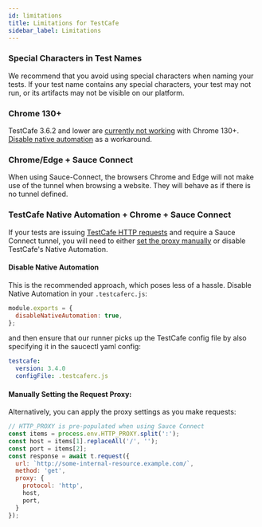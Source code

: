 ```yaml
---
id: limitations
title: Limitations for TestCafe
sidebar_label: Limitations
---
```



### Special Characters in Test Names

We recommend that you avoid using special characters when naming your tests. If your test name contains any special characters, your test may not run, or its artifacts may not be visible on our platform.

### Chrome 130+

TestCafe 3.6.2 and lower are [currently not working](https://github.com/DevExpress/testcafe/issues/8286)
with Chrome 130+. [Disable native automation](#disable-native-automation) as a
workaround.

### Chrome/Edge + Sauce Connect

When using Sauce-Connect, the browsers Chrome and Edge will not make use of the
tunnel when browsing a website. They will behave as if there is no tunnel
defined.

### TestCafe Native Automation + Chrome + Sauce Connect

If your tests are issuing [TestCafe HTTP requests](https://testcafe.io/documentation/403971/guides/intermediate-guides/api-testing#proxy-settings)
and require a Sauce Connect tunnel, you will need to either [set the proxy manually](https://testcafe.io/documentation/403971/guides/intermediate-guides/api-testing#proxy-settings) or disable TestCafe's Native Automation.

#### Disable Native Automation

This is the recommended approach, which poses less of a hassle.
Disable Native Automation in your `.testcaferc.js`:
```javascript
module.exports = {
  disableNativeAutomation: true,
};
```

and then ensure that our runner picks up the TestCafe config file by also
specifying it in the saucectl yaml config:
```yaml
testcafe:
  version: 3.4.0
  configFile: .testcaferc.js
```

#### Manually Setting the Request Proxy:

Alternatively, you can apply the proxy settings as you make requests:
```javascript
// HTTP_PROXY is pre-populated when using Sauce Connect
const items = process.env.HTTP_PROXY.split(':');
const host = items[1].replaceAll('/', '');
const port = items[2];
const response = await t.request({
  url: `http://some-internal-resource.example.com/`,
  method: 'get',
  proxy: {
    protocol: 'http',
    host,
    port,
  }
});
```
